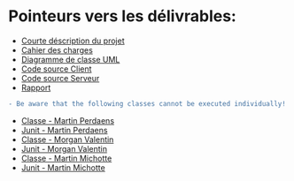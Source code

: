 # Pointeurs vers les délivrables:

* [Courte déscription du projet](https://github.com/EphecLLN/projet-java-2019-projetjava5/blob/master/doc/1_1_descriptionProjet.pdf)
* [Cahier des charges](https://github.com/EphecLLN/projet-java-2019-projetjava5/wiki/1.-Cahier-des-charges)
* [Diagramme de classe UML](https://github.com/EphecLLN/projet-java-2019-projetjava5/wiki/2.-UML-Class-Diagram)
* [Code source Client](https://github.com/EphecLLN/projet-java-2019-projetjava5/tree/master/Code/Client/src)
* [Code source Serveur](https://github.com/EphecLLN/projet-java-2019-projetjava5/tree/master/Code/Server/src)
* [Rapport](https://github.com/EphecLLN/projet-java-2019-projetjava5/blob/master/doc/Rapport/Rapport_Projet-Java_Groupe5.pdf)
  
```diff
- Be aware that the following classes cannot be executed individually! 
```
* [Classe - Martin Perdaens](https://github.com/EphecLLN/projet-java-2019-projetjava5/blob/master/Code/Server/src/model/Unit.java)
* [Junit - Martin Perdaens](https://github.com/EphecLLN/projet-java-2019-projetjava5/blob/master/Code/Server/src/junit_tests/UnitTest.java)
* [Classe - Morgan Valentin](https://github.com/EphecLLN/projet-java-2019-projetjava5/blob/master/Code/Server/src/model/enemyGrid.java)
* [Junit - Morgan Valentin](https://github.com/EphecLLN/projet-java-2019-projetjava5/blob/master/Code/Server/src/junit_tests/enemyGridTest.java)
* [Classe - Martin Michotte](https://github.com/EphecLLN/projet-java-2019-projetjava5/blob/master/Code/Server/src/model/myGrid.java)
* [Junit - Martin Michotte](https://github.com/EphecLLN/projet-java-2019-projetjava5/blob/master/Code/Server/src/junit_tests/myGridTest.java)


